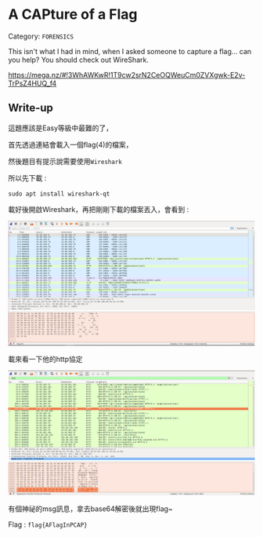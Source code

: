 # A CAPture of a Flag
Category: `FORENSICS`

This isn't what I had in mind, when I asked someone to capture a flag... can you help? You should check out WireShark. 

https://mega.nz/#!3WhAWKwR!1T9cw2srN2CeOQWeuCm0ZVXgwk-E2v-TrPsZ4HUQ_f4

## Write-up
這題應該是Easy等級中最難的了，

首先透過連結會載入一個flag(4)的檔案，

然後題目有提示說需要使用`Wireshark`

所以先下載 :
```
sudo apt install wireshark-qt
```

載好後開啟Wireshark，再把剛剛下載的檔案丟入，會看到 :

![Figure1](https://github.com/Offliners/CTFlearn-writeup/blob/master/FORENSICS/A%20CAPture%20of%20a%20Flag/Figure1.PNG)

載來看一下他的http協定

![Figure2](https://github.com/Offliners/CTFlearn-writeup/blob/master/FORENSICS/A%20CAPture%20of%20a%20Flag/Figure2.PNG)

有個神祕的msg訊息，拿去base64解密後就出現flag~

Flag : `flag{AFlagInPCAP}`
